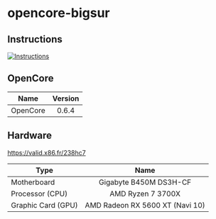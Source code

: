 # opencore-bigsur

## Instructions

[![Instructions](https://i3.ytimg.com/vi/aq87uN303o8/maxresdefault.jpg)](https://www.youtube.com/watch?v=aq87uN303o8)


## OpenCore

| Name     | Version |
| -------- |:-------:|
| OpenCore | 0.6.4   |

## Hardware

https://valid.x86.fr/238hc7

| Type               | Name                            |
| ------------------ |:-------------------------------:|
| Motherboard        | Gigabyte B450M DS3H-CF          |
| Processor (CPU)    | AMD Ryzen 7 3700X               |
| Graphic Card (GPU) | AMD Radeon RX 5600 XT (Navi 10) |